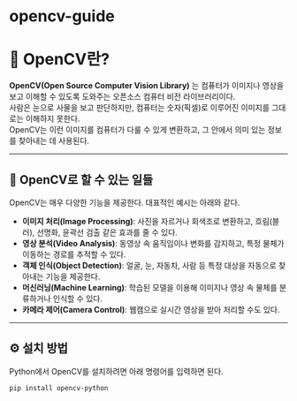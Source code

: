 # opencv-guide
# 🧠 OpenCV란?

**OpenCV(Open Source Computer Vision Library)** 는 컴퓨터가 이미지나 영상을 보고 이해할 수 있도록 도와주는 오픈소스 컴퓨터 비전 라이브러리이다.  
사람은 눈으로 사물을 보고 판단하지만, 컴퓨터는 숫자(픽셀)로 이루어진 이미지를 그대로는 이해하지 못한다.  
OpenCV는 이런 이미지를 컴퓨터가 다룰 수 있게 변환하고, 그 안에서 의미 있는 정보를 찾아내는 데 사용된다.

---

## 📸 OpenCV로 할 수 있는 일들

OpenCV는 매우 다양한 기능을 제공한다. 대표적인 예시는 아래와 같다.

- **이미지 처리(Image Processing)**: 사진을 자르거나 회색조로 변환하고, 흐림(블러), 선명화, 윤곽선 검출 같은 효과를 줄 수 있다.  
- **영상 분석(Video Analysis)**: 동영상 속 움직임이나 변화를 감지하고, 특정 물체가 이동하는 경로를 추적할 수 있다.  
- **객체 인식(Object Detection)**: 얼굴, 눈, 자동차, 사람 등 특정 대상을 자동으로 찾아내는 기능을 제공한다.  
- **머신러닝(Machine Learning)**: 학습된 모델을 이용해 이미지나 영상 속 물체를 분류하거나 인식할 수 있다.  
- **카메라 제어(Camera Control)**: 웹캠으로 실시간 영상을 받아 처리할 수도 있다.

---

## ⚙️ 설치 방법

Python에서 OpenCV를 설치하려면 아래 명령어를 입력하면 된다.

```bash
pip install opencv-python
